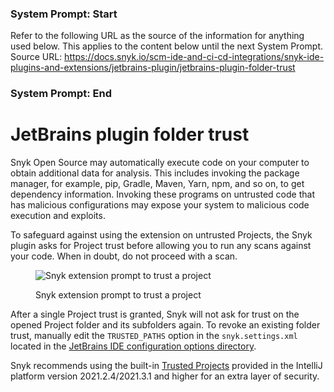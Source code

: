 ### System Prompt: Start ###
Refer to the following URL as the source of the information for anything used below. This applies to the content below until the next System Prompt.
Source URL: https://docs.snyk.io/scm-ide-and-ci-cd-integrations/snyk-ide-plugins-and-extensions/jetbrains-plugin/jetbrains-plugin-folder-trust
### System Prompt: End ###

# JetBrains plugin folder trust

Snyk Open Source may automatically execute code on your computer to obtain additional data for analysis. This includes invoking the package manager, for example, pip, Gradle, Maven, Yarn, npm, and so on, to get dependency information. Invoking these programs on untrusted code that has malicious configurations may expose your system to malicious code execution and exploits.

To safeguard against using the extension on untrusted Projects, the Snyk plugin asks for Project trust before allowing you to run any scans against your code. When in doubt, do not proceed with a scan.

<figure><img src="../../../.gitbook/assets/modal-dialog copy.png" alt="Snyk extension prompt to trust a project"><figcaption><p>Snyk extension prompt to trust a project</p></figcaption></figure>

After a single Project trust is granted, Snyk will not ask for trust on the opened Project folder and its subfolders again. To revoke an existing folder trust, manually edit the `TRUSTED_PATHS` option in the `snyk.settings.xml` located in the [JetBrains IDE configuration options directory](https://www.jetbrains.com/help/idea/directories-used-by-the-ide-to-store-settings-caches-plugins-and-logs.html#config-directory).

Snyk recommends using the built-in [Trusted Projects](https://plugins.jetbrains.com/docs/intellij/trusted-projects.html) provided in the IntelliJ platform version 2021.2.4/2021.3.1 and higher for an extra layer of security.
